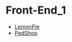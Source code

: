 # Front-End_1
- [LemonPie](https://angelfernandez27.github.io/Front-End_1/C2/)
- [PedShop](https://angelfernandez27.github.io/Front-End_1/petshop/)
